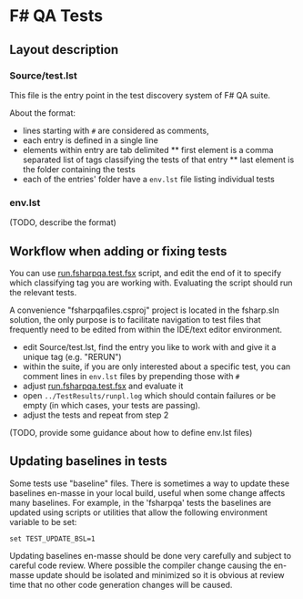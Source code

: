 # F# QA Tests

## Layout description

### Source/test.lst

This file is the entry point in the test discovery system of F# QA suite.

About the format:
* lines starting with `#` are considered as comments,
* each entry is defined in a single line
* elements within entry are tab delimited
** first element is a comma separated list of tags classifying the tests of that entry
** last element is the folder containing the tests
* each of the entries' folder have a `env.lst` file listing individual tests

### env.lst

(TODO, describe the format)

## Workflow when adding or fixing tests

You can use [run.fsharpqa.test.fsx](run.fsharpqa.test.fsx) script, and edit the end of it to specify which classifying tag you are working with. Evaluating the script should run the relevant tests.

A convenience "fsharpqafiles.csproj" project is located in the fsharp.sln solution, the only purpose is to facilitate navigation to test files that frequently need to be edited from within the IDE/text editor environment.

* edit Source/test.lst, find the entry you like to work with and give it a unique tag (e.g. "RERUN")
* within the suite, if you are only interested about a specific test, you can comment lines in `env.lst` files by prepending those with `#`
* adjust [run.fsharpqa.test.fsx](run.fsharpqa.test.fsx) and evaluate it
* open `../TestResults/runpl.log` which should contain failures or be empty (in which cases, your tests are passing).
* adjust the tests and repeat from step 2

(TODO, provide some guidance about how to define env.lst files)

## Updating baselines in tests

Some tests use "baseline" files.  There is sometimes a way to update these baselines en-masse in your local build,
useful when some change affects many baselines.  For example, in the 'fsharpqa' tests the baselines
are updated using scripts or utilities that allow the following environment variable to be set:

```
set TEST_UPDATE_BSL=1
```

Updating baselines en-masse should be done very carefully and subject to careful code review.   Where possible the
compiler change causing the en-masse update should be isolated and minimized so it is obvious at review time that no other
code generation changes will be caused.

